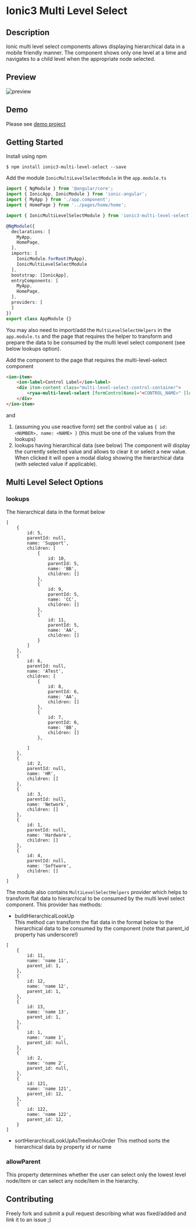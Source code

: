 # Ionic3 Multi Level Select

## Description
Ionic multi level select components allows displaying hierarchical data in a mobile friendly manner. The component shows only one level at a time and navigates to a child level when the appropriate node selected.

## Preview
![preview](https://user-images.githubusercontent.com/3608222/45682050-e2fb6b00-bb47-11e8-9679-fb531ad3e431.gif)

## Demo
Please see [demo project](https://github.com/ryaa/ionic3-multi-level-select-demo)  

## Getting Started
Install using npm

`$ npm install ionic3-multi-level-select --save`

Add the module `IonicMultiLevelSelectModule` in the `app.module.ts`
```typescript
import { NgModule } from '@angular/core';
import { IonicApp, IonicModule } from 'ionic-angular';
import { MyApp } from './app.component';
import { HomePage } from '../pages/home/home';

import { IonicMultiLevelSelectModule } from 'ionic3-multi-level-select';

@NgModule({
  declarations: [
    MyApp,
    HomePage,
  ],
  imports: [
    IonicModule.forRoot(MyApp),
    IonicMultiLevelSelectModule
  ],
  bootstrap: [IonicApp],
  entryComponents: [
    MyApp,
    HomePage,
  ],
  providers: [
  ]
})
export class AppModule {}
```

You may also need to import/add the `MultiLevelSelectHelpers` in the `app.module.ts` and the page that requires the helper to transform and prepare the data to be consumed by the multi level select component (see below lookups option).

Add the component to the page that requires the multi-level-select component
```html
<ion-item>
    <ion-label>Control Label</ion-label>
    <div item-content class="multi-level-select-control-container">
        <ryaa-multi-level-select [formControlName]="<CONTROL_NAME>" [lookups]="<CONTROL_HIERARCHICAL_DATA>"></ryaa-multi-level-select>
    </div>
</ion-item>
```
and 
1) (assuming you use reactive form) set the control value as `{ id: <NUMBER>, name: <NAME> }` (this must be one of the values from the lookups)
2) lookups having hierarchical data (see below)
The component will display the currently selected value and allows to clear it or select a new value. When clicked it will open a modal dialog showing the hierarchical data (with selected value if applicable).

## Multi Level Select Options

### lookups
The hierarchical data in the format below
```
[
    {
        id: 5,
        parentId: null,
        name: 'Support',
        children: [
            {
                id: 10,
                parentId: 5,
                name: 'BB',
                children: []
            },
            {
                id: 9,
                parentId: 5,
                name: 'CC',
                children: []
            },
            {
                id: 11,
                parentId: 5,
                name: 'AA',
                children: []
            }
        ]
    },
    {
        id: 6,
        parentId: null,
        name: 'ATest',
        children: [
            {
                id: 8,
                parentId: 6,
                name: 'AA',
                children: []
            },
            {
                id: 7,
                parentId: 6,
                name: 'BB',
                children: []
            },

        ]
    },
    {
        id: 2,
        parentId: null,
        name: 'HR',
        children: []
    },
    {
        id: 3,
        parentId: null,
        name: 'Network',
        children: []
    },
    {
        id: 1,
        parentId: null,
        name: 'Hardware',
        children: []
    },
    {
        id: 4,
        parentId: null,
        name: 'Software',
        children: []
    }
]
```

The module also contains `MultiLevelSelectHelpers` provider which helps to transform flat data to hierarchical to be consumed by the multi level select component. This provider has methods:

- buildHierarchicalLookUp   
This method can transform the flat data in the format below to the hierarchical data to be consumed by the component (note that parent_id property has underscore!)
```
[
    {
        id: 11,
        name: 'name 11',
        parent_id: 1,
    },
    {
        id: 12,
        name: 'name 12',
        parent_id: 1,
    },
    {
        id: 13,
        name: 'name 13',
        parent_id: 1,
    },
    {
        id: 1,
        name: 'name 1',
        parent_id: null,
    },
    {
        id: 2,
        name: 'name 2',
        parent_id: null,
    },
    {
        id: 121,
        name: 'name 121',
        parent_id: 12,
    },
    {
        id: 122,
        name: 'name 122',
        parent_id: 12,
    }
]
```

- sortHierarchicalLookUpAsTreeInAscOrder
This method sorts the hierarchical data by property id or name

### allowParent
This property determines whether the user can select only the lowest level node/item or can select any node/item in the hierarchy.

## Contributing
Freely fork and submit a pull request describing what was fixed/added and link it to an issue ;)
